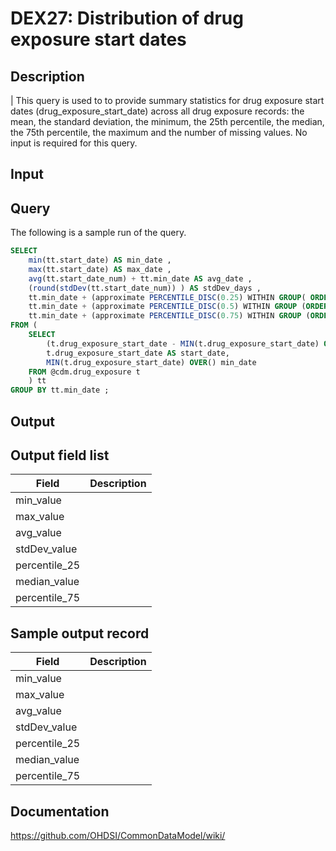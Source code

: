 <!---
Group:drug exposure
Name:DEX27 Distribution of drug exposure start dates
Author:Patrick Ryan
CDM Version: 5.0
-->

# DEX27: Distribution of drug exposure start dates

## Description
| This query is used to to provide summary statistics for drug exposure start dates (drug_exposure_start_date) across all drug exposure records: the mean, the standard deviation, the minimum, the 25th percentile, the median, the 75th percentile, the maximum and the number of missing values. No input is required for this query.

## Input <None>
## Query
The following is a sample run of the query.  

```sql
SELECT
    min(tt.start_date) AS min_date ,
    max(tt.start_date) AS max_date ,
    avg(tt.start_date_num) + tt.min_date AS avg_date ,
    (round(stdDev(tt.start_date_num)) ) AS stdDev_days ,
    tt.min_date + (approximate PERCENTILE_DISC(0.25) WITHIN GROUP( ORDER BY tt.start_date_num ) ) AS percentile_25_date ,
    tt.min_date + (approximate PERCENTILE_DISC(0.5) WITHIN GROUP (ORDER BY tt.start_date_num ) ) AS median_date ,
    tt.min_date + (approximate PERCENTILE_DISC(0.75) WITHIN GROUP (ORDER BY tt.start_date_num ) ) AS percentile_75_date
FROM (
    SELECT
        (t.drug_exposure_start_date - MIN(t.drug_exposure_start_date) OVER()) AS start_date_num,
        t.drug_exposure_start_date AS start_date,
        MIN(t.drug_exposure_start_date) OVER() min_date
    FROM @cdm.drug_exposure t 
    ) tt
GROUP BY tt.min_date ;
```

## Output

## Output field list

|  Field |  Description |
| --- | --- |
| min_value |   |
| max_value |   |
| avg_value |   |
| stdDev_value |   |
| percentile_25 |   |
| median_value |   |
| percentile_75 |   |

## Sample output record

|  Field |  Description |
| --- | --- |
| min_value |   |
| max_value |   |
| avg_value |   |
| stdDev_value |   |
| percentile_25 |   |
| median_value |   |
| percentile_75 |   |


## Documentation
https://github.com/OHDSI/CommonDataModel/wiki/
